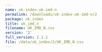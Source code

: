```yaml
---
name: uk-index-uk-imd-n
permalink: /downloads/uk-index-uk-imd-n/2
package: uk_index
title: uk_imd_n
filename: UK_IMD_N.csv
version: '2'
full_version: 2.1.1
file: /data/uk_index/2/UK_IMD_N.csv
---
```

